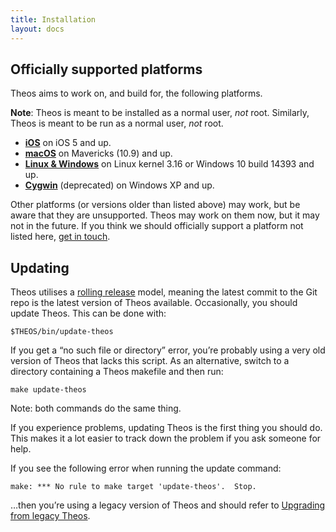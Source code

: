 ```yaml
---
title: Installation
layout: docs
---
```


## Officially supported platforms
Theos aims to work on, and build for, the following platforms.

**Note**: Theos is meant to be installed as a normal user, _not_ root. Similarly, Theos is meant to be run as a normal user, _not_ root.

- **[iOS](/docs/Installation-iOS.html)** on iOS 5 and up.
- **[macOS](/docs/Installation-macOS.html)** on Mavericks (10.9) and up.
- **[Linux & Windows](/docs/Installation-Linux.html)** on Linux kernel 3.16 or Windows 10 build 14393 and up.
- **[Cygwin](/docs/Installation-Cygwin.html)** (deprecated) on Windows XP and up.

Other platforms (or versions older than listed above) may work, but be aware that they are unsupported. Theos may work on them now, but it may not in the future. If you think we should officially support a platform not listed here, [get in touch](https://github.com/theos/theos/issues).

## Updating
Theos utilises a [rolling release](https://en.wikipedia.org/wiki/Rolling_release) model, meaning the latest commit to the Git repo is the latest version of Theos available. Occasionally, you should update Theos. This can be done with:

	$THEOS/bin/update-theos

If you get a “no such file or directory” error, you’re probably using a very old version of Theos that lacks this script. As an alternative, switch to a directory containing a Theos makefile and then run:

	make update-theos

Note: both commands do the same thing.

If you experience problems, updating Theos is the first thing you should do. This makes it a lot easier to track down the problem if you ask someone for help.

If you see the following error when running the update command:

```
make: *** No rule to make target 'update-theos'.  Stop.
```

…then you’re using a legacy version of Theos and should refer to [Upgrading from legacy Theos](/docs/Upgrading-from-legacy-Theos.html).
